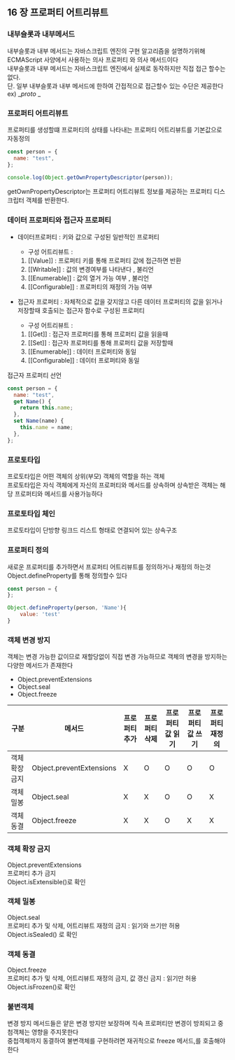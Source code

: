 ## 16 장 프로퍼티 어트리뷰트

### 내부슬롯과 내부메서드

내부슬롯과 내부 메서드는 자바스크립트 엔진의 구현 알고리즘을 설명하기위해 ECMAScript 사양에서 사용하는 의사 프로퍼티 와 의사 메서드이다 <br>
내부슬롯과 내부 메서드는 자바스크립트 엔진에서 실제로 동작하지만 직접 접근 할수는 없다. <br>
단. 일부 내부슬롯과 내부 메서드에 한하여 간접적으로 접근할수 있는 수단은 제공한다 ex) \__proto_ \_

### 프로퍼티 어트리뷰트

프로퍼티를 생성할떄 프로퍼티의 상태를 나타내는 프로퍼티 어트리뷰트를 기본값으로 자동정의

```javascript
const person = {
  name: "test",
};

console.log(Object.getOwnPropertyDescriptor(person));
```

getOwnPropertyDescriptor는 프로퍼티 어트리뷰트 정보를 제공하는 프로퍼티 디스크립터 객체를 반환한다.

### 데이터 프로퍼티와 접근자 프로퍼티

- 데이터프로퍼티 : 키와 값으로 구성된 일반적인 프로퍼티

  - 구성 어트리뷰트 :

  1. [[Value]] : 프로퍼티 키를 통해 프로퍼티 값에 접근하면 반환
  2. [[Writable]] : 값의 변경여부를 나타낸다 , 불리언
  3. [[Enumerable]] : 값의 열거 가능 여부 , 불리언
  4. [[Configurable]] : 프로퍼티의 재정의 가능 여부

- 접근자 프로퍼티 : 자체적으로 값을 갖지않고 다른 데이터 프로퍼티의 값을 읽거나 저장할때 호출되는 접근자 함수로 구성된 프로퍼티
  - 구성 어트리뷰트 :
  1. [[Get]] : 접근자 프로퍼티를 통해 프로퍼티 값을 읽을때
  2. [[Set]] : 접근자 프로퍼티를 통해 프로퍼티 값을 저장할때
  3. [[Enumerable]] : 데이터 프로퍼티와 동일
  4. [[Configurable]] : 데이터 프로퍼티와 동일

접근자 프로퍼티 선언

```javascript
const person = {
  name: "test",
  get Name() {
    return this.name;
  },
  set Name(name) {
    this.name = name;
  },
};
```

### 프로토타입

프로토타입은 어떤 객체의 상위(부모) 객체의 역할을 하는 객체<br>
프로토타입은 자식 객체에게 자신의 프로퍼티와 메서드를 상속하며 상속받은 객체는 해당 프로퍼티와 메서드를 사용가능하다

### 프로토타입 체인

프로토타입이 단방향 링크드 리스트 형태로 연결되어 있는 상속구조

### 프로퍼티 정의

새로운 프로퍼티를 추가하면서 프로퍼티 어트리뷰트를 정의하거나 재정의 하는것 Object.defineProperty를 통해 정의할수 있다<br>

```javascript
const person = {
};

Object.defineProperty(person, 'Name'){
    value: 'test'
}
```

### 객체 변경 방지

객체는 변경 가능한 값이므로 재할당없이 직접 변경 가능하므로 객체의 변경을 방지하는 다양한 메서드가 존재한다

- Object.preventExtensions
- Object.seal
- Object.freeze

| 구분           | 메서드                   | 프로퍼티 추가 | 프로퍼티 삭제 | 프로퍼티 값 읽기 | 프로퍼티 값 쓰기 | 프로퍼티 재정의 |
| -------------- | ------------------------ | ------------- | ------------- | ---------------- | ---------------- | --------------- |
| 객체 확장 금지 | Object.preventExtensions | X             | O             | O                | O                | O               |
| 객체 밀봉      | Object.seal              | X             | X             | O                | O                | X               |
| 객체 동결      | Object.freeze            | X             | X             | O                | X                | X               |

### 객체 확장 금지

Object.preventExtensions<br>
프로퍼티 추가 금지<br>
Object.isExtensible()로 확인

### 객체 밀봉

Object.seal<br>
프로퍼티 추가 및 삭제, 어트리뷰트 재정의 금지 : 읽기와 쓰기만 허용<br>
Object.isSealed() 로 확인

### 객체 동결

Object.freeze<br>
프로퍼티 추가 및 삭제, 어트리뷰트 재정의 금지, 값 갱신 금지 : 읽기만 허용<br>
Object.isFrozen()로 확인

### 불변객체

변경 방지 메서드들은 얕은 변경 방지만 보장하며 직속 프로퍼티만 변경이 방죄되고 중첨객체는 영향을 주지못한다<br>
중첩객체까지 동결하여 불변객체를 구현하려면 재귀적으로 freeze 메서드,를 호출해야한다
